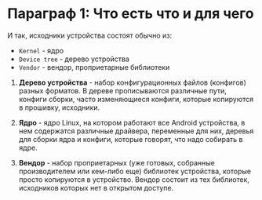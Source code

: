 # Параграф 1: Что есть что и для чего

И так, исходники устройства состоят обычно из:

- `Kernel` - ядро
- `Device tree` - дерево устройства
- `Vendor` - вендор, проприетарные библиотеки
 
1. **Дерево устройства** - набор конфигурационных файлов (конфигов) разных форматов. В дереве прописываются различные пути, конфиги сборки, часто изменяющиеся конфиги, которые копируются в прошивку, исходники.

1. **Ядро** - ядро Linux, на котором работают все Android устройства, в нем содержатся различные драйвера, переменные для них, деревья для сборки ядра и конфиги, которые говорят, что надо собирать в ядре.

1. **Вендор** - набор проприетарных (уже готовых, собранные производителем или кем-либо еще) библиотек устройства, которые просто копируются в устройство. Вендор состоит из тех библиотек, исходников которых нет в открытом доступе.